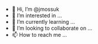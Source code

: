 - 👋 Hi, I’m @jmossuk
- 👀 I’m interested in ...
- 🌱 I’m currently learning ...
- 💞️ I’m looking to collaborate on ...
- 📫 How to reach me ...

<!---
jmossuk/jmossuk is a ✨ special ✨ repository because its `README.md` (this file) appears on your GitHub profile.
You can click the Preview link to take a look at your changes.
--->

